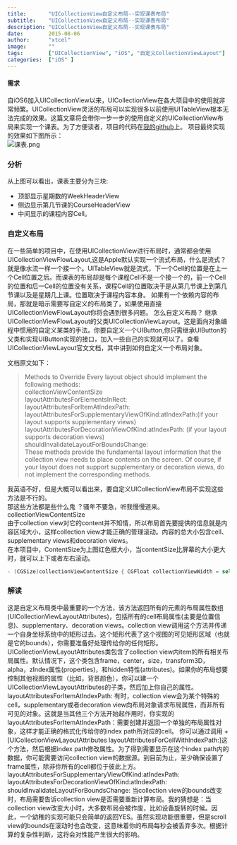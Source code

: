 ```yaml
---
title:       "UICollectionView自定义布局--实现课表布局"
subtitle:    "UICollectionView自定义布局--实现课表布局"
description: "UICollectionView自定义布局--实现课表布局"
date:        2015-08-06
author:      "xtcel"
image:       ""
tags:        ["UICollectionView", "iOS", "自定义CollectionViewLayout"]
categories:  ["iOS" ]
---
```


#### 需求

自iOS6加入UICollectionView以来，UICollectionView在各大项目中的使用就非常频繁。UICollectionView灵活的布局可以实现很多以前使用UITableView根本无法完成的效果。这篇文章将会带你一步一步的使用自定义的UICollectionView布局来实现一个课表。为了方便读者，项目的代码在[我的github](https://github.com/yongca887/CustomCollectionViewLayout)上。 项目最终实现的效果如下图所示：  
![课表.png](http://qn.xtcel.com/blog/image/png/iOS-TimeTable.png)

### 分析

从上图可以看出，课表主要分为三块:

- 顶部显示星期数的WeekHeaderView
- 侧边显示第几节课的CourseHeaderView
- 中间显示的课程内容Cell。

### 自定义布局

在一些简单的项目中，在使用UICollectionView进行布局时，通常都会使用UICollectionViewFlowLayout,这是Apple默认实现一个流式布局，什么是流式？就是像水流一样一个接一个。UITableView就是流式，下一个Cell的位置是在上一个Cell位置之后。而课表的布局却是每个课程Cell不是一个接一个的，前一个Cell的位置和后一Cell的位置没有关系，课程Cell的位置取决于是从第几节课上到第几节课以及是星期几上课。位置取决于课程内容本身。 如果有一个依赖内容的布局，那就是暗示需要写自定义的布局类了，如果使用直接UICollectionViewFlowLayout你将会遇到很多问题。 怎么自定义布局？ 继承UICollectionViewFlowLayout的父类UICollectionViewLayout。这是面向对象编程中惯用的自定义某类的手法。你要自定义一个UIButton,你只需继承UIButton的父类和实现UIButton实现的接口，加入一些自己的实现就可以了。查看UICollectionViewLayout官文文档，其中讲到如何自定义一个布局对象。

文档原文如下：

> Methods to Override Every layout object should implement the following methods:  
> collectionViewContentSize  
> layoutAttributesForElementsInRect:  
> layoutAttributesForItemAtIndexPath:  
> layoutAttributesForSupplementaryViewOfKind:atIndexPath:(if your layout supports supplementary views)  
> layoutAttributesForDecorationViewOfKind:atIndexPath: (if your layout supports decoration views)  
> shouldInvalidateLayoutForBoundsChange:  
> These methods provide the fundamental layout information that the collection view needs to place contents on the screen. Of course, if your layout does not support supplementary or decoration views, do not implement the corresponding methods.

我英语不好，但是大概可以看出来，要自定义UICollectionView布局不实现这些方法是不行的。  
那这些方法都是些什么鬼 ？骚年不要急，听我慢慢道来。  
collectionViewContentSize  
由于collection view对它的content并不知情，所以布局首先要提供的信息就是内容区域大小，这样collection view才能正确的管理滚动。内容的总大小包含cell、supplementary views和decoration views。  
在本项目中，ContentSize为上图红色框大小，当contentSize比屏幕的大小更大时，就可以上下或者左右滚动。

```objectivec
- (CGSize)collectionViewContentSize { CGFloat collectionViewWidth = self.collectionView.bounds.size.width; CGFloat minContentWidth = courseHeaderWidth + (MinWeekHeaderWidth * kWeekNumber); CGFloat contentHeight =  weekHeaderHeight + (CellHeight * KCourseNumber); CGSize contentSize = CGSizeMake((collectionViewWidth layoutAttributesForElementsInRect:

```

### 解读

这是自定义布局类中最重要的一个方法，该方法返回所有的元素的布局属性数组(UICollectionViewLayoutAttributes)，包括所有的cell布局属性(主要是位置信息)、supplementary、decoration views。collection view调用这个方法并传递一个自身坐标系统中的矩形过去。这个矩形代表了这个视图的可见矩形区域（也就是它的bounds），你需要准备好处理传给你的任何矩形。 UICollectionViewLayoutAttributes类包含了collection view内item的所有相关布局属性。默认情况下，这个类包含frame，center，size，transform3D，alpha，zIndex属性(properties)，和hidden特性(attributes)。如果你的布局想要控制其他视图的属性（比如，背景颜色），你可以建一个UICollectionViewLayoutAttributes的子类，然后加上你自己的属性。 layoutAttributesForItemAtIndexPath: 有时，collection view会为某个特殊的cell，supplementary或者decoration view向布局对象请求布局属性，而非所有可见的对象。这就是当其他三个方法开始起作用时，你实现的layoutAttributesForItemAtIndexPath：需要创建并返回一个单独的布局属性对象，这样才能正确的格式化传给你的index path所对应的cell。 你可以通过调用 +[UICollectionViewLayoutAttributes layoutAttributesForCellWithIndexPath:]这个方法，然后根据index path修改属性。为了得到需要显示在这个index path内的数据，你可能需要访问collection view的数据源。到目前为止，至少确保设置了frame属性，除非你所有的cell都位于彼此上方。 layoutAttributesForSupplementaryViewOfKind:atIndexPath: layoutAttributesForDecorationViewOfKind:atIndexPath: shouldInvalidateLayoutForBoundsChange: 当collection view的bounds改变时，布局需要告诉collection view是否需要重新计算布局。我的猜想是：当collection view改变大小时，大多数布局会被作废，比如设备旋转的时候。因此，一个幼稚的实现可能只会简单的返回YES。虽然实现功能很重要，但是scroll view的bounds在滚动时也会改变，这意味着你的布局每秒会被丢弃多次。根据计算的复杂性判断，这将会对性能产生很大的影响。
